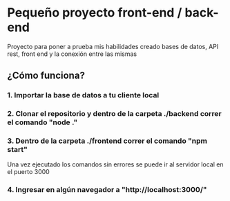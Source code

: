 # Pequeño proyecto front-end / back-end

Proyecto para poner a prueba mis habilidades creado bases de datos, API rest, front end y la conexión entre las mismas

## ¿Cómo funciona?

### 1. Importar la base de datos a tu cliente local
### 2. Clonar el repositorio y dentro de la carpeta ./backend correr el comando "node ."
### 3. Dentro de la carpeta ./frontend correr el comando "npm start"

Una vez ejecutado los comandos sin errores se puede ir al servidor local en el puerto 3000

### 4. Ingresar en algún navegador a "http://localhost:3000/"
